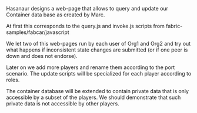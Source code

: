 Hasanaur designs a web-page that allows to query and update our
Container data base as created by Marc.

At first this corresponds to the query.js and invoke.js scripts from
fabric-samples/fabcar/javascript

We let two of this web-pages run by each user of Org1 and Org2 and try
out what happens if inconsistent state changes are submitted (or if
one peer is down and does not endorse).

Later on we add more players and rename them according to the port scenario.
The update scripts will be specialized for each player according to roles.

The container database will be extended to contain private data that
is only accessible by a subset of the players. We should demonstrate
that such private data is not accessible by other players.
